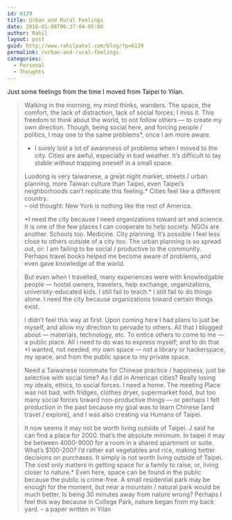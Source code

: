 ```yaml
---
id: 6129
title: Urban and Rural Feelings
date: 2016-01-08T06:37:04-05:00
author: Rahil
layout: post
guid: http://www.rahilpatel.com/blog/?p=6129
permalink: /urban-and-rural-feelings
categories:
  - Personal
  - Thoughts
---
```

Just some feelings from the time I moved from Taipei to Yilan.

> Walking in the morning, my mind thinks, wanders. The space, the comfort, the lack of distraction, lack of social forces; I miss it. This freedom to think about the world, to not follow others — to create my own direction. Though, being social here, and forcing people / politics, I may one to the same problems*, once I am more aware.
> 
> * I surely lost a lot of awareness of problems when I moved to the city. Cities are awful, especially in bad weather. It’s difficult to tay stable without trapping oneself in a small space.
> 
> Luodong is very taiwanese, a great night market, streets / urban planning, more Taiwan culture than Taipei, even Taipei’s neighborhoods can’t replicate this feeling.* Cities feel like a different country.  
> &#8211; old thought: New York is nothing like the rest of America.
> 
> *I need the city because I need organizations toward art and science. It is one of the few places I can cooperate to help society. NGOs are another. Schools too. Medicine. City planning. It’s possible I feel less close to others outside of a city too. The urban planning is so spread out, or: I am failing to be social / productive to the community. Perhaps travel books helped me become aware of problems, and even gave knowledge of the world.
> 
> But even when I travelled, many experiences were with knowledgable people — hostel owners, travelers, help exchange, organizations, university-educated kids. I still fail to teach.* I still fail to do things alone. I need the city because organizations toward certain things exist.
> 
> I didn’t feel this way at first. Upon coming here I had plans to just be myself, and allow my direction to pervade to others. All that I blogged about — materials, technology, etc. To entice others to come to me — a public place. All i need to do was to express myself; and to do that *I wanted, not needed, my own space — not a library or hackerspace, my space, and from the public space to my private space.
> 
> Need a Taiwanese roommate for Chinese practice / happiness, just be selective with social time? As I did in American cities? Really losing my ideals, ethics, to social forces. I need a home. The meeting Place was not bad, with fridges, clothes dryer, supermarket food, but too many social forces toward non-productive things — or perhaps I felt production in the past because my goal was to learn Chinese [and travel / explore], and I was also creating via Humans of Taipei.
> 
> It now seems it may not be worth living outside of Taipei. J said he can find a place for 2000. that’s the absolute minimum. In taipei it may be between 4000-9000 for a room in a shared apartment or suite. What’s $100-200? I’d rather eat vegetables and rice, making better decisions on purchases. It simply is not worth living outside of Taipei. The cost only matters in getting space for a family to raise, or, living closer to nature.* Even here, space can be found in the public because the public is crime-free. A small residential park may be enough for the moment, but near a mountain / natural park would be much better. Is being 30 minutes away from nature wrong? Perhaps I feel this way because in College Park, nature began from my back yard. &#8211; a paper written in Yilan